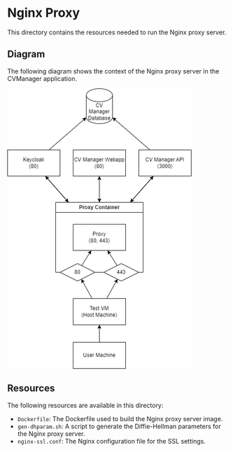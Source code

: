 # Nginx Proxy
This directory contains the resources needed to run the Nginx proxy server.

## Diagram
The following diagram shows the context of the Nginx proxy server in the CVManager application.

![Nginx Proxy Diagram](./diagram/cvmanager-proxy-setup.drawio.png)

## Resources
The following resources are available in this directory:
- `Dockerfile`: The Dockerfile used to build the Nginx proxy server image.
- `gen-dhparam.sh`: A script to generate the Diffie-Hellman parameters for the Nginx proxy server.
- `nginx-ssl.conf`: The Nginx configuration file for the SSL settings.
